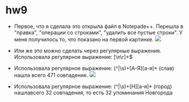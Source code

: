 # hw9
+ Первое, что я сделала это открыла файл в Notepade++. Перешла в "правка", "операции со строками", "удалить все пустые строки". У меня получилось то, что показано на первой картинке.
![](https://pp.userapi.com/c846523/v846523987/69947/zZStTb_FfmE.jpg)
 + Или же это можно сделать через регулярные выражения. Использовала регулярное выражение: [\n\r]+$ 
 
+ Использовала регулярное выражение: (^|\s)+[А-Я][а-я]* (слав) нашла всего 471 совпадение.
![](https://pp.userapi.com/c846523/v846523987/69951/QFda0lqE28k.jpg)
- Использовала регулярное выражение: (^|\s)+[Н][а-я]* (город) нашлавсего 32 совпадения, то есть 32 упоминания Новгорода
![]()
